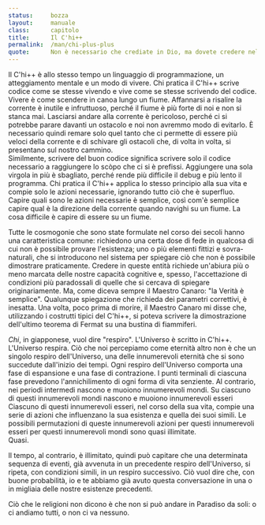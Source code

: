 ```yaml
---
status:     bozza
layout:     manuale
class:      capitolo
title:      Il C'hi++
permalink:  /man/chi-plus-plus
quote:      Non è necessario che crediate in Dio, ma dovete credere nel Codice
---
```


Il C\'hi++ è allo stesso tempo un linguaggio di programmazione, un atteggiamento mentale e un modo di vivere.
Chi pratica il C\'hi++ scrive codice come se stesse vivendo e vive come se stesse scrivendo del codice.  
Vivere è come scendere in canoa lungo un fiume.
Affannarsi a risalire la corrente è inutile e infruttuoso, perché il fiume è più forte di noi e non si stanca mai.
Lasciarsi andare alla corrente è pericoloso, perché ci si potrebbe parare davanti un ostacolo e noi non avremmo modo di evitarlo.
È necessario quindi remare solo quel tanto che ci permette di essere più veloci della corrente e di schivare gli ostacoli che, di volta in volta, si presentano sul nostro cammino.  
Similmente, scrivere del buon codice significa scrivere solo il codice necessario a raggiungere lo scòpo che ci si è prefissi. 
Aggiungere una sola virgola in più è sbagliato, perché rende più difficile il debug e più lento il programma.
Chi pratica il C\'hi++ applica lo stesso principio alla sua vita e compie solo le azioni necessarie, ignorando tutto ciò che è superfluo.
Capire quali sono le azioni necessarie è semplice, così com'è semplice capire qual è la direzione della corrente quando navighi su un fiume.
La cosa difficile è capire di essere su un fiume.  
 
Tutte le cosmogonie che sono state formulate nel corso dei secoli hanno una caratteristica comune: richiedono una certa dose di fede in qualcosa di cui non è possibile provare l'esistenza; uno o più elementi fittizi e sovra-naturali, che si introducono nel sistema per spiegare ciò che non è possibile dimostrare praticamente.
Credere in queste entità richiede un'abiura più o meno marcata delle nostre capacità cognitive e, spesso, l'accettazione di condizioni più paradossali di quelle che si cercava di spiegare originariamente.
Ma, come diceva sempre il Maestro Canaro: "la Verità è semplice".
Qualunque spiegazione che richieda dei parametri correttivi, è inesatta.
Una volta, poco prima di morire, il Maestro Canaro mi disse che, utilizzando i costrutti tipici del C\'hi++, si poteva scrivere la dimostrazione dell'ultimo teorema di Fermat su una bustina di fiammiferi.

*Chi*, in giapponese, vuol dire "respiro".
L'Universo è scritto in C\'hi++.
L'Universo respira.
Ciò che noi percepiamo come eternità altro non è che un singolo respiro dell'Universo, una delle innumerevoli eternità che si sono succedute dall'inizio dei tempi.
Ogni respiro dell'Universo comporta una fase di espansione e una fase di contrazione.
I punti terminali di ciascuna fase prevedono l'annichilimento di ogni forma di vita senziente.
Al contrario, nei periodi intermedi nascono e muoiono innumerevoli mondi.
Su ciascuno di questi innumerevoli mondi nascono e muoiono innumerevoli esseri
Ciascuno di questi innumerevoli esseri, nel corso della sua vita, compie una serie di azioni che influenzano la sua esistenza e quella dei suoi simili.
Le possibili permutazioni di queste innumerevoli azioni per questi innumerevoli esseri per questi innumerevoli mondi sono quasi illimitate.  
Quasi.  

Il tempo, al contrario, è illimitato, quindi può capitare che una determinata sequenza di eventi, già avvenuta in un precedente respiro dell'Universo, si ripeta, con condizioni simili, in un respiro successivo.
Ciò vuol dire che, con buone probabilità, io e te abbiamo già avuto questa conversazione in una o in migliaia delle nostre esistenze precedenti.

Ciò che le religioni non dicono è che non si può andare in Paradiso da soli: o ci andiamo tutti, o non ci va nessuno.

<!--
Non c\'è nient\'altro da capire.

In Borges, *Finzioni*: lo scrittore che vuole riscrivere Don Chisciotte dice che potrebbe farcela, se solo fosse immortale (v. *Breve storia dell'Infinito*). La stessa cosa vale per l'Universo: avendo a disposizione un tempo infinito, la ripetizione è inevitabile.

Chi pensa che io voglia fare il debug dell'Universo non sa nulla del *C\'hi++*.

Rispetto agli altri linguaggi di programmazione, ha una peculiarità: non consente errori di programmazione, ma solo di esecuzione.

Ciascun ciclo di vita dell'Universo è una sessione di debug.

Il codice è perfetto, siamo noi a fare gli errori.

Paul Erdós sosteneva che Dio possedeva un libro transfinito (più grande dell'infinito) nel quale erano raccolte le migliori dimostrazioni di tutti i teoremi matematici, dimostrazioni eleganti e perfette.

Non esiste l'anima: siamo solo epifenomeni, aggregazioni temporanee di materia.

Come variabili all'interno di un programma, esistiamo solo all'interno del blocco di codice in cui siamo dichiarate.

Nasciamo, svolgiamo il nostro compito e infine scompariamo, liberando la memoria che avevamo allocato.

Infatti gli esseri fioriscono e (poi) ognuno torna alla propria radice. 
Tornare alla propria radice si chiama la tranquillità; ciò vuol dire deporre il proprio compito. 
Deporre il proprio compito è una legge costante. 
Colui che conosce questa legge costante si chiama illuminato. 
Colui che non conosce questa legge costante agisce da stolto e attira su di sé la disgrazia.
Tao-Tê-Ching, XVI (J.J.L. Duyvendak, Fabbri Editori

Fintanto che il programma gira, quella stessa memoria sarà utilizzata più e più volte per creare nuove variabili.

Poco importa se saremo di nuovo noi, oppure altre entità, perché il
programma continuerà a girare per sempre e anche se ci fosse solo una
probabilità su un miliardo che tornino a verificarsi le condizioni che
hanno portato alla nostra esistenza, prima o poi quelle stesse
condizioni si verificheranno ancora, e noi saremo di nuovo qui a vivere
la nostra vita.

La questione a questo punto è: esiste un disco rigido dell'Universo, o
gira tutto in memoria RAM?

Coloro che si sforzano, in questa vita, di eseguire i precetti della
loro religione perché pensano che gliene verrà reso merito dopo la
morte, sbagliano due volte.

Non esiste il Paradiso e non esiste nessuna vita eterna, ma solo
un'eternità di vite.

L\'Universo *è* il Paradiso: siamo noi che lo utilizziamo
impropriamente.

Ci sono due forze, contrapposte. Come dice Poe, una è la gravità, che
tende a riunire tutto nell\'Uno; l\'altra è l\'entropia, che separa e
disperde.

Servono tutte e due: se ci fosse solo la gravità, ci sarebbe solo
l\'Uno, se ci fosse solo l\'entropia, ci sarebbe la morte termica

Alla lunga (molto lunga), una condizione simile porterebbe a un Universo
piuttosto noioso, quindi, devono esserci entrambe, in continua
opposizione.

È questo che permette l\'esistenza.

-->

